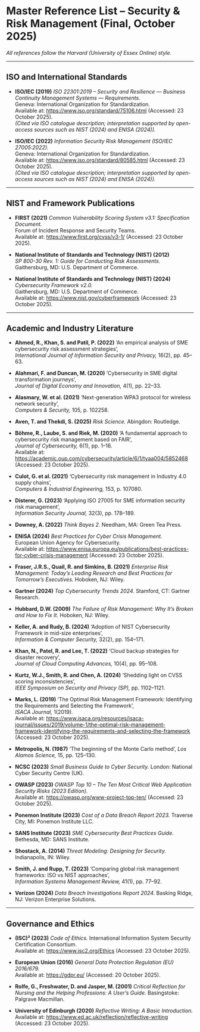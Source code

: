 # Master Reference List – Security & Risk Management (Final, October 2025)
_All references follow the Harvard (University of Essex Online) style._

---

## ISO and International Standards

- **ISO/IEC (2019)** *ISO 22301:2019 – Security and Resilience — Business Continuity Management Systems — Requirements.*  
  Geneva: International Organization for Standardization.  
  Available at: <https://www.iso.org/standard/75106.html> (Accessed: 23 October 2025).  
  *(Cited via ISO catalogue description; interpretation supported by open-access sources such as NIST (2024) and ENISA (2024)).*

- **ISO/IEC (2022)** *Information Security Risk Management (ISO/IEC 27005:2022).*  
  Geneva: International Organization for Standardization.  
  Available at: <https://www.iso.org/standard/80585.html> (Accessed: 23 October 2025).  
  *(Cited via ISO catalogue description; interpretation supported by open-access sources such as NIST (2024) and ENISA (2024)).*

---

## NIST and Framework Publications

- **FIRST (2021)** *Common Vulnerability Scoring System v3.1: Specification Document.*  
  Forum of Incident Response and Security Teams.  
  Available at: <https://www.first.org/cvss/v3-1/> (Accessed: 23 October 2025).

- **National Institute of Standards and Technology (NIST) (2012)**  
  *SP 800-30 Rev. 1: Guide for Conducting Risk Assessments.*  
  Gaithersburg, MD: U.S. Department of Commerce.

- **National Institute of Standards and Technology (NIST) (2024)**  
  *Cybersecurity Framework v2.0.*  
  Gaithersburg, MD: U.S. Department of Commerce.  
  Available at: <https://www.nist.gov/cyberframework> (Accessed: 23 October 2025).

---

## Academic and Industry Literature

- **Ahmed, R., Khan, S. and Patil, P. (2022)** ‘An empirical analysis of SME cybersecurity risk assessment strategies’,  
  *International Journal of Information Security and Privacy,* 16(2), pp. 45–63.

- **Alahmari, F. and Duncan, M. (2020)** ‘Cybersecurity in SME digital transformation journeys’,  
  *Journal of Digital Economy and Innovation,* 4(1), pp. 22–33.

- **Alasmary, W. et al. (2021)** ‘Next-generation WPA3 protocol for wireless network security’,  
  *Computers & Security,* 105, p. 102258.

- **Aven, T. and Thekdi, S. (2025)** *Risk Science.* Abingdon: Routledge.

- **Böhme, R., Laube, S. and Riek, M. (2020)** ‘A fundamental approach to cybersecurity risk management based on FAIR’,  
  *Journal of Cybersecurity,* 6(1), pp. 1–16.  
  Available at: <https://academic.oup.com/cybersecurity/article/6/1/tyaa004/5852468> (Accessed: 23 October 2025).

- **Culot, G. et al. (2021)** ‘Cybersecurity risk management in Industry 4.0 supply chains’,  
  *Computers & Industrial Engineering,* 153, p. 107080.

- **Disterer, G. (2023)** ‘Applying ISO 27005 for SME information security risk management’,  
  *Information Security Journal,* 32(3), pp. 178–189.

- **Downey, A. (2022)** *Think Bayes 2.* Needham, MA: Green Tea Press.

- **ENISA (2024)** *Best Practices for Cyber Crisis Management.*  
  European Union Agency for Cybersecurity.  
  Available at: <https://www.enisa.europa.eu/publications/best-practices-for-cyber-crisis-management> (Accessed: 23 October 2025).

- **Fraser, J.R.S., Quail, R. and Simkins, B. (2021)** *Enterprise Risk Management: Today’s Leading Research and Best Practices for Tomorrow’s Executives.* Hoboken, NJ: Wiley.

- **Gartner (2024)** *Top Cybersecurity Trends 2024.* Stamford, CT: Gartner Research.

- **Hubbard, D.W. (2009)** *The Failure of Risk Management: Why It’s Broken and How to Fix It.* Hoboken, NJ: Wiley.

- **Keller, A. and Rudy, B. (2024)** ‘Adoption of NIST Cybersecurity Framework in mid-size enterprises’,  
  *Information & Computer Security,* 32(2), pp. 154–171.

- **Khan, N., Patel, R. and Lee, T. (2022)** ‘Cloud backup strategies for disaster recovery’,  
  *Journal of Cloud Computing Advances,* 10(4), pp. 95–108.

- **Kurtz, W.J., Smith, R. and Chen, A. (2024)** ‘Shedding light on CVSS scoring inconsistencies’,  
  *IEEE Symposium on Security and Privacy (SP),* pp. 1102–1121.

- **Marks, L. (2019)** ‘The Optimal Risk Management Framework: Identifying the Requirements and Selecting the Framework’,  
  *ISACA Journal,* 1(2019).  
  Available at: <https://www.isaca.org/resources/isaca-journal/issues/2019/volume-1/the-optimal-risk-management-framework-identifying-the-requirements-and-selecting-the-framework> (Accessed: 23 October 2025).

- **Metropolis, N. (1987)** ‘The beginning of the Monte Carlo method’, *Los Alamos Science,* 15, pp. 125–130.

- **NCSC (2023)** *Small Business Guide to Cyber Security.* London: National Cyber Security Centre (UK).

- **OWASP (2023)** *OWASP Top 10 – The Ten Most Critical Web Application Security Risks (2023 Edition).*  
  Available at: <https://owasp.org/www-project-top-ten/> (Accessed: 23 October 2025).

- **Ponemon Institute (2023)** *Cost of a Data Breach Report 2023.* Traverse City, MI: Ponemon Institute LLC.

- **SANS Institute (2023)** *SME Cybersecurity Best Practices Guide.* Bethesda, MD: SANS Institute.

- **Shostack, A. (2014)** *Threat Modeling: Designing for Security.* Indianapolis, IN: Wiley.

- **Smith, J. and Rupp, T. (2023)** ‘Comparing global risk management frameworks: ISO vs NIST approaches’,  
  *Information Systems Management Review,* 41(1), pp. 77–92.

- **Verizon (2024)** *Data Breach Investigations Report 2024.* Basking Ridge, NJ: Verizon Enterprise Solutions.

---

## Governance and Ethics

- **(ISC)² (2023)** *Code of Ethics.* International Information System Security Certification Consortium.  
  Available at: <https://www.isc2.org/Ethics> (Accessed: 23 October 2025).

- **European Union (2016)** *General Data Protection Regulation (EU) 2016/679.*  
  Available at: <https://gdpr.eu/> (Accessed: 20 October 2025).

- **Rolfe, G., Freshwater, D. and Jasper, M. (2001)** *Critical Reflection for Nursing and the Helping Professions: A User’s Guide.* Basingstoke: Palgrave Macmillan.

- **University of Edinburgh (2020)** *Reflective Writing: A Basic Introduction.*  
  Available at: <https://www.ed.ac.uk/reflection/reflective-writing> (Accessed: 23 October 2025).
